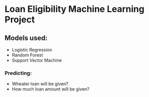 # Loan Eligibility Machine Learning Project 

## Models used:
* Logistic Regression
* Random Forest
* Support Vector Machine

### Predicting:
* Wheater loan will be given?
* How much loan amount will be given?

